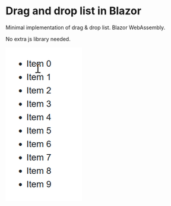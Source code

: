 # Drag and drop list in Blazor 

Minimal implementation of drag & drop list. Blazor WebAssembly.

No extra js library needed.

![](gif.gif)
